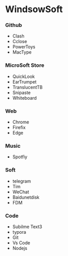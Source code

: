 # WindsowSoft



### Github

- Clash
- Cclose
- PowerToys
- MacType

### MicroSoft Store

- QuickLook
- EarTrumpet
- TranslucentTB
- Snipaste
- Whiteboard
### Web

- Chrome
- Firefix
- Edge

### Music

- Spotfiy

### Soft

- telegram
- Tim
- WeChat
- Baidunetdisk
- FDM

### Code

- Subilme Text3
- typora
- Git
- Vs Code
- Nodejs
